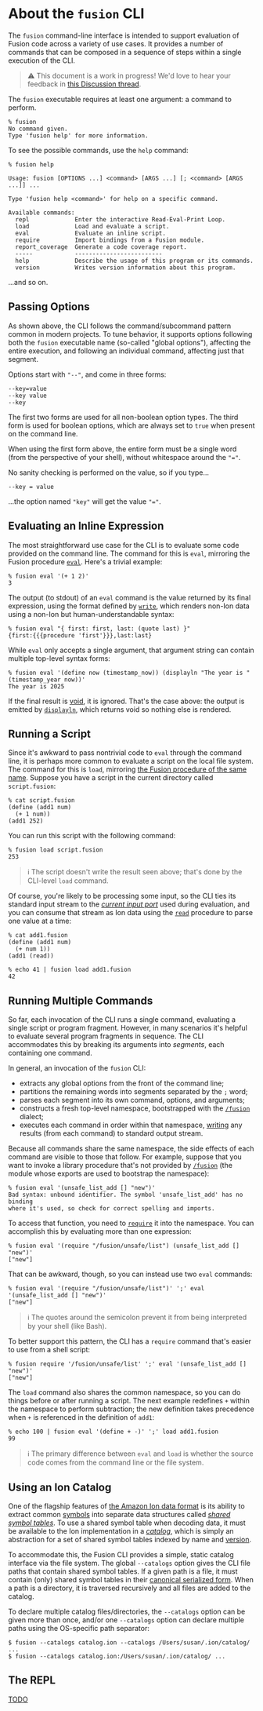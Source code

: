 <!-- Copyright Ion Fusion contributors. All rights reserved. -->
<!-- SPDX-License-Identifier: Apache-2.0 -->

<!-- MarkdownJ can't handle backticks in headers -->
# About the <code>fusion</code> CLI

The `fusion` command-line interface is intended to support evaluation of Fusion code across a 
variety of use cases.  It provides a number of commands that can be composed in a sequence of 
steps within a single execution of the CLI.

> ⚠️ This document is a work in progress! We'd love to hear your feedback in 
> [this Discussion thread](https://github.com/orgs/ion-fusion/discussions/213).

The `fusion` executable requires at least one argument: a command to perform.

    % fusion
    No command given.
    Type 'fusion help' for more information.

To see the possible commands, use the `help` command:

    % fusion help
    
    Usage: fusion [OPTIONS ...] <command> [ARGS ...] [; <command> [ARGS ...]] ...

    Type 'fusion help <command>' for help on a specific command.
    
    Available commands:
      repl             Enter the interactive Read-Eval-Print Loop.
      load             Load and evaluate a script.
      eval             Evaluate an inline script.
      require          Import bindings from a Fusion module.
      report_coverage  Generate a code coverage report.
      -----            -------------------------
      help             Describe the usage of this program or its commands.
      version          Writes version information about this program.

...and so on.


## Passing Options

As shown above, the CLI follows the command/subcommand pattern common in modern projects. To tune
behavior, it supports options following both the `fusion` executable name (so-called "global
options"), affecting the entire execution, and following an individual command, affecting just that
segment.

Options start with `"--"`, and come in three forms:

    --key=value
    --key value
    --key
 
The first two forms are used for all non-boolean option types. The third form is used for boolean 
options, which are always set to `true` when present on the command line.

When using the first form above, the entire form must be a single word (from the perspective of your
shell), without whitespace around the `"="`.

No sanity checking is performed on the value, so if you type...

    --key = value

...the option named `"key"` will get the value `"="`.


## Evaluating an Inline Expression

The most straightforward use case for the CLI is to evaluate some code provided on the command line.
The command for this is `eval`, mirroring the Fusion procedure [`eval`](fusion/eval.html#eval).
Here's a trivial example:

    % fusion eval '(+ 1 2)'
    3

The output (to stdout) of an `eval` command is the value returned by its final expression, using the
format defined by [`write`](fusion/io.html#write), which renders non-Ion data using a non-Ion but
human-understandable syntax:

    % fusion eval "{ first: first, last: (quote last) }"
    {first:{{{procedure 'first'}}},last:last}

While `eval` only accepts a single argument, that argument string can contain multiple top-level
syntax forms:

    % fusion eval '(define now (timestamp_now)) (displayln "The year is " (timestamp_year now))'
    The year is 2025

If the final result is [void](fusion/void.html), it is ignored. That's the case above: the output is
emitted by [`displayln`](fusion/io.html#displayln), which returns void so nothing else is rendered.


## Running a Script

Since it's awkward to pass nontrivial code to `eval` through the command line, it is perhaps more
common to evaluate a script on the local file system. The command for this is `load`, mirroring
[the Fusion procedure of the same name](fusion/eval.html#load). Suppose you have a script in the 
current directory called `script.fusion`:

    % cat script.fusion
    (define (add1 num)
      (+ 1 num))
    (add1 252)

You can run this script with the following command:

    % fusion load script.fusion
    253

> ℹ️ The script doesn't write the result seen above; that's done by the CLI-level `load` command.

Of course, you're likely to be processing some input, so the CLI ties its standard input stream
to the [_current input port_](fusion/io.html#input) used during evaluation, and you can consume
that stream as Ion data using the [`read`](fusion/io.html#read) procedure to parse one value at 
a time: 

    % cat add1.fusion
    (define (add1 num)
      (+ num 1))
    (add1 (read))

    % echo 41 | fusion load add1.fusion
    42


## Running Multiple Commands

So far, each invocation of the CLI runs a single command, evaluating a single script or program
fragment. However, in many scenarios it's helpful to evaluate several program fragments in sequence.
The CLI accommodates this by breaking its arguments into _segments_, each containing one command.

In general, an invocation of the `fusion` CLI:

* extracts any global options from the front of the command line;
* partitions the remaining words into segments separated by the `;` word;
* parses each segment into its own command, options, and arguments;
* constructs a fresh top-level namespace, bootstrapped with the [`/fusion`](fusion.html) dialect;
* executes each command in order within that namespace, [writing](fusion/io.html#output) any
  results (from each command) to standard output stream.

Because all commands share the same namespace, the side effects of each command are visible to those
that follow. For example, suppose that you want to invoke a library procedure that's not provided
by [`/fusion`](fusion.html) (the module whose exports are used to bootstrap the namespace):

    % fusion eval '(unsafe_list_add [] "new")'
    Bad syntax: unbound identifier. The symbol 'unsafe_list_add' has no binding
    where it's used, so check for correct spelling and imports.

To access that function, you need to [`require`](fusion/module.html#require) it into the namespace. 
You can accomplish this by evaluating more than one expression:

    % fusion eval '(require "/fusion/unsafe/list") (unsafe_list_add [] "new")'
    ["new"]

That can be awkward, though, so you can instead use two `eval` commands:

    % fusion eval '(require "/fusion/unsafe/list")' ';' eval '(unsafe_list_add [] "new")'
    ["new"]

> ℹ️ The quotes around the semicolon prevent it from being interpreted by your shell (like
> Bash).

To better support this pattern, the CLI has a `require` command that's easier to use from a 
shell script:

    % fusion require '/fusion/unsafe/list' ';' eval '(unsafe_list_add [] "new")'
    ["new"]

The `load` command also shares the common namespace, so you can do things before or after 
running a script. The next example redefines `+` within the namespace to perform subtraction; 
the new definition takes precedence when `+` is referenced in the definition of `add1`:

    % echo 100 | fusion eval '(define + -)' ';' load add1.fusion
    99

> ℹ️ The primary difference between `eval` and `load` is whether the source code comes from the
> command line or the file system.


## Using an Ion Catalog

One of the flagship features of [the Amazon Ion data format][Ion] is its ability to extract common
[symbols][I/symbol] into separate data structures called [_shared symbol tables_][I/SST]. To use a
shared symbol table when decoding data, it must be available to the Ion implementation in a
[_catalog_][I/catalog], which is simply an abstraction for a set of shared symbol tables indexed 
by name and [version][I/SST/vn].

To accommodate this, the Fusion CLI provides a simple, static catalog interface via the file system.
The global `--catalogs` option gives the CLI file paths that contain shared symbol tables. If a
given path is a file, it must contain (only) shared symbol tables in their
[canonical serialized form][I/SST]. When a path is a directory, it is traversed recursively and all
files are added to the catalog.

To declare multiple catalog files/directories, the `--catalogs` option can be given more than 
once, and/or one `--catalogs` option can declare multiple paths using the OS-specific path 
separator:

    $ fusion --catalogs catalog.ion --catalogs /Users/susan/.ion/catalog/ ...
    $ fusion --catalogs catalog.ion:/Users/susan/.ion/catalog/ ...


## The REPL

[TODO](https://github.com/orgs/ion-fusion/discussions/213)


[Ion]:       https://amazon-ion.github.io/ion-docs/
[I/catalog]: https://amazon-ion.github.io/ion-docs/docs/symbols.html#the-catalog
[I/symbol]:  https://amazon-ion.github.io/ion-docs/docs/spec.html#symbol
[I/SST]:     https://amazon-ion.github.io/ion-docs/docs/symbols.html#shared-symbol-tables
[I/SST/vn]:  https://amazon-ion.github.io/ion-docs/docs/symbols.html#versioning
